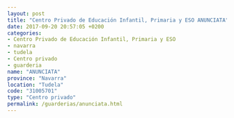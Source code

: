 ```yaml
---
layout: post
title: "Centro Privado de Educación Infantil, Primaria y ESO ANUNCIATA"
date: 2017-09-20 20:57:05 +0200
categories:
- Centro Privado de Educación Infantil, Primaria y ESO
- navarra
- tudela
- Centro privado
- guarderia
name: "ANUNCIATA"
province: "Navarra"
location: "Tudela"
code: "31005701"
type: "Centro privado"
permalink: /guarderias/anunciata.html
---
```

